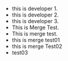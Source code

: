 * this is developer 1.
* this is developer 2.
* this is developer 3.
* This is Merge Test.
* This is merge test.
* this is merge test01
* this is merge Test02
* test03